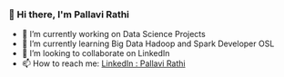 ### 👋 Hi there, I'm Pallavi Rathi
- 🔭 I’m currently working on Data Science Projects
- 🌱 I’m currently learning Big Data Hadoop and Spark Developer OSL
- 👯 I’m looking to collaborate on LinkedIn
- 📫 How to reach me: [LinkedIn : Pallavi Rathi](https://www.linkedin.com/in/rathi-pallavi)

<!--
**r-plv/r-plv** is a ✨ _special_ ✨ repository because its `README.md` (this file) appears on your GitHub profile.
-->
